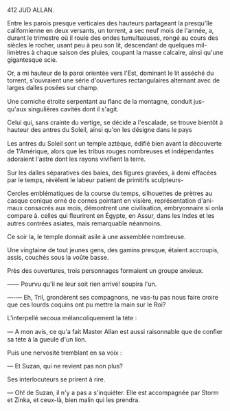 412 JUD ALLAN.

Entre les parois presque verticales des hauteurs partageant la presqu'île
californienne en deux versants, un torrent, a sec neuf mois de l'année, a,
durant le trimestre où il roule des ondes tumultueuses, rongé au cours
des siècles le rocher, usant peu à peu son lit, descendant de quelques mil-
limètres à chaque saison des pluies, coupant la masse calcaire, ainsi qu'une
gigantesque scie.

Or, a mi hauteur de la paroi orientée vers l'Est, dominant le lit asséché
du torrent, s'ouvraient une série d'ouvertures rectangulaires alternant avec
de larges dalles posées sur champ.

Une corniche étroite serpentant au ﬂanc de la montagne, conduit jus-
qu'aux singulières cavités dont il s'agit.

Celui qui, sans crainte du vertige, se décide a l'escalade, se trouve bientôt
à hauteur des antres du Soleil, ainsi qu'on les désigne dans le pays

Les antres du Soleil sont un temple aztèque, édiﬁé bien avant la découverte
de 1'Amérique, alors que les tribus rouges nombreuses et indépendantes
adoraient l'astre dont les rayons viviﬁent la terre.

Sur les dalles séparatives des baies, des figures gravées, à demi effacées
par le temps, révèlent le labeur patient de primitifs sculpteurs-

Cercles emblématiques de la course du temps, silhouettes de prètres au
casque conique orné de cornes pointant en visière, représentation d'ani-
maux consacrés aux mois, démontrent une civilisation, embryonnaire si onla
compare à. celles qui ﬂeurirent en Égypte, en Assur, dans les Indes et les
autres contrées asiates, mais remarquable néanmoins.

Ce soir la, le temple donnait asile à une assemblée nombreuse.

Une vingtaine de tout jeunes gens, des gamins presque, étaient accroupis,
assis, couchés sous la voûte basse.

Près des ouvertures, trois personnages formaient un groupe anxieux.

—— Pourvu qu'il ne leur soit rien arrivé! soupira l'un.

—-— Eh, Tril, grondèrent ses compagnons, ne vas-tu pas nous faire croire
que ces lourds coquins ont pu mettre la main sur le Roi?

L’interpellé secoua mélancoliquement la tète :

— A mon avis, ce qu'a fait Master Allan est aussi raisonnable que de
conﬁer sa tète à la gueule d'un lion.

Puis une nervosité tremblant en sa voix :

— Et Suzan, qui ne revient pas non plus?

Ses interlocuteurs se prirent à rire.

— Oh! de Suzan, il n'y a pas a s'inquiéter. Elle est accompagnée par
Storm et Zinka, et ceux-là, bien malin qui les prendra.

